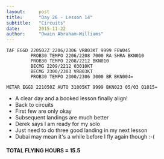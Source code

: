 ```yaml
---
layout:     post
title:      "Day 26 - Lesson 14"
subtitle:   "Circuits"
date:       2015-11-22
author:     "Owain Abraham-Williams"
---
```


    TAF EGGD 220502Z 2206/2306 VRB03KT 9999 FEW045
             PROB30 TEMPO 2206/2208 7000 RA SHRA BKN010
             PROB30 TEMPO 2208/2212 BKN010
             BECMG 2209/2212 03010KT
             BECMG 2300/2303 VRB03KT
             PROB30 TEMPO 2300/2306 3000 BR BKN004=

    METAR EGGD 221050Z AUTO 31005KT 9999 BKN023 05/03 Q1015=

 * A clear day and a booked lesson finally align!
 * Back to circuits
 * First few are only okay
 * Subsequent landings are much better
 * Derek says I am ready for my solo
 * Just need to do three good landing in my next lesson
 * Dubai may mean it's a while before I fly again though :-(

#### TOTAL FLYING HOURS = 15.5